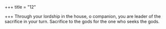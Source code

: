 +++
title = "12"

+++
Through your lordship in the house, o companion, you are leader of the  sacrifice in your turn.
Sacrifice to the gods for the one who seeks the gods.